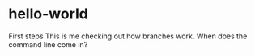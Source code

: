 # hello-world
First steps
This is me checking out how branches work.
When does the command line come in?
